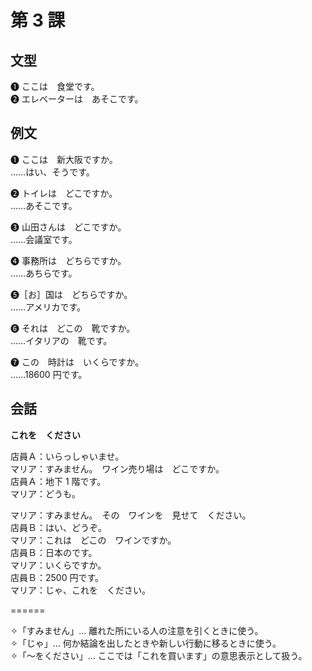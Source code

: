 # 第 3 課

## 文型

❶ ここは　食堂です。  
❷ エレベーターは　あそこです。

## 例文

❶ ここは　新大阪ですか。  
……はい、そうです。

❷ トイレは　どこですか。  
……あそこです。

❸ 山田さんは　どこですか。  
……会議室です。

❹ 事務所は　どちらですか。  
……あちらです。

❺［お］国は　どちらですか。  
……アメリカです。

❻ それは　どこの　靴ですか。  
……イタリアの　靴です。

❼ この　時計は　いくらですか。  
……18600 円です。

## 会話

**これを　ください**

店員Ａ：いらっしゃいませ。  
マリア：すみません。　ワイン売り場は　どこですか。  
店員Ａ：地下 1 階です。  
マリア：どうも。

マリア：すみません。　その　ワインを　見せて　ください。  
店員Ｂ：はい、どうぞ。  
マリア：これは　どこの　ワインですか。  
店員Ｂ：日本のです。  
マリア：いくらですか。  
店員Ｂ：2500 円です。  
マリア：じゃ、これを　ください。

======

✧「すみません」… 離れた所にいる人の注意を引くときに使う。  
✧「じゃ」… 何か結論を出したときや新しい行動に移るときに使う。  
✧「〜をください」… ここでは「これを買います」の意思表示として扱う。
